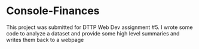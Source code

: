 # Console-Finances

This project was submitted for DTTP Web Dev assignment #5. I wrote some code to analyze a dataset and provide some high level summaries and writes them back to a webpage
